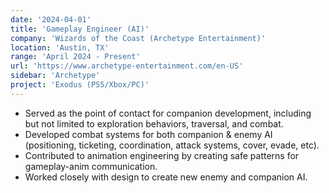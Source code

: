 ```yaml
---
date: '2024-04-01'
title: 'Gameplay Engineer (AI)'
company: 'Wizards of the Coast (Archetype Entertainment)'
location: 'Austin, TX'
range: 'April 2024 - Present'
url: 'https://www.archetype-entertainment.com/en-US'
sidebar: 'Archetype'
project: 'Exodus (PS5/Xbox/PC)'
---
```


- Served as the point of contact for companion development, including but not limited to exploration behaviors, traversal, and combat.
- Developed combat systems for both companion & enemy AI (positioning, ticketing, coordination, attack systems, cover, evade, etc).
- Contributed to animation engineering by creating safe patterns for gameplay-anim communication.
- Worked closely with design to create new enemy and companion AI.
